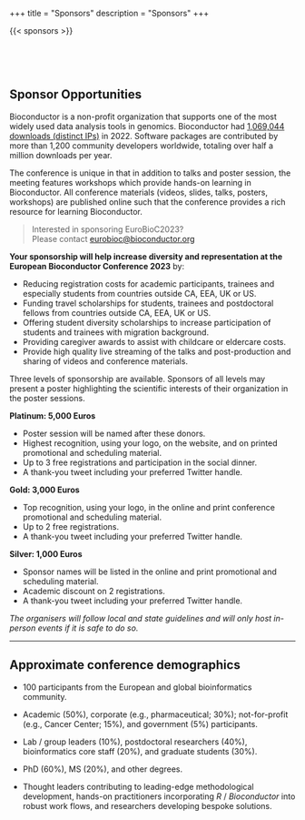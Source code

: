 +++
title = "Sponsors"
description = "Sponsors"
+++

{{< sponsors >}}

<!--
|       |
|:-----:|
| **Moderna Therapeutics** |
| ![](../img/clients/moderna-therapeutics-logo_resized.png) |
| **https://www.modernatx.com/** |
&nbsp;

|       |
|:-----:|
| **Microsoft** |
| ![](../img/clients/Microsoft_resized.jpg) |
| **https://www.microsoft.com/genomics/** |
&nbsp;

|       |
|:-----:|
| **StickerMule** |
| ![](../img/clients/StickerMule_resized.png) |
| **https://mule.to/p2oj** |
&nbsp;

|       |
|:-----:|
| **Tercen Data Analytics Ltd.** |
| ![](../img/clients/Tercen_weblogo4_resized.png) |
| **https://www.tercen.com/** |

&nbsp;


## Coming soon


# Platinum

|       |
|:-----:|
| **NanoString Technologies** |
| ![](../img/clients/NanoString_resized.png) |
| **https://www.nanostring.com/** |
&nbsp;

&nbsp;

# Gold

|       |
|:-----:|
| **Genentech** |
| ![](../img/clients/Genentech-Logo_resized.png) |
| **https://www.gene.com/** |

&nbsp;

|       |
|:-----:|
| **Takeda Pharmaceuticals** |
| ![](../img/clients/takeda_logo_resized.png) |
| **http://www.takeda.com/** |

&nbsp;

|       |
|:-----:|
| **BaseBit Technologies** |
| ![](../img/clients/basebitlogo_resized.png) |
| **https://www.basebitglobal.ai/** |

&nbsp;
|       |
|:-----:|
| **Maze Therapeutics** |
| ![](../img/clients/Maze_Logo_Navy-04_resized.png) |
| **https://mazetx.com/** |
&nbsp;

|       |
|:-----:|
| **Novartis** |
| ![](../img/clients/novartis_logo_resized.png) |
| **https://www.novartis.com/** |
&nbsp;

|       |
|:-----:|
| **Bluebirdbio** |
| ![](../img/clients/Bluebird_resized.png) |
| **https://www.bluebirdbio.com/** |
&nbsp;

&nbsp;

# Silver

|       |
|:-----:|
| **Tercen Data Analytics Ltd.** |
| ![](../img/clients/Tercen_weblogo4_resized.png) |
| **https://www.tercen.com/** |

&nbsp;

|       |
|:-----:|
| **R Consortium** |
| ![](../img/clients/R_Consortium-logo-horizontal-black_resized.png) |
| **https://www.r-consortium.org/** |

&nbsp;

|       |
|:-----:|
| **F1000** |
| ![](../img/clients/F1000R_logo_crop_resized.png) |
| **https://f1000research.com/** |
&nbsp;

|       |
|:-----:|
| **Stickermule** |
| ![](../img/clients/StickerMule_resized.png) |
| **[https://www.stickermule.com/](https://mule.to/p1yv)** |
&nbsp;

|       |
|:-----:|
| **CRC Press** |
| ![](../img/clients/crcpress_resized.png) |
| **https://www.routledge.com/** |
&nbsp;

|       |
|:-----:|
| **Bristol Myers Squibb** |
| ![](../img/clients/bms-rebrand-logo.svg.png) |
| **https://www.bms.com/** |
-->

&nbsp;

&nbsp;

## Sponsor Opportunities
Bioconductor is a non-profit organization that supports one of the most widely used data analysis tools in genomics. Bioconductor had [1,069,044 downloads (distinct IPs)](http://www.bioconductor.org/packages/stats/bioc/index.html) in 2022. Software packages are contributed by more than 1,200 community developers worldwide, totaling over half a million downloads per year.  

The conference is unique in that in addition to talks and poster session, the meeting features workshops which provide hands-on learning in Bioconductor.  All conference materials (videos, slides, talks, posters, workshops) are published online such that the conference provides a rich resource for learning Bioconductor. 

> Interested in sponsoring EuroBioC2023? <br> 
Please contact <eurobioc@bioconductor.org>

**Your sponsorship will help increase diversity and representation at the European Bioconductor Conference 2023** by:

- Reducing registration costs for academic participants, trainees and especially students from countries outside CA, EEA, UK or US.
- Funding travel scholarships for students, trainees and postdoctoral fellows from countries outside CA, EEA, UK or US.
- Offering student diversity scholarships to increase participation of students and trainees with migration background. 
- Providing caregiver awards to assist with childcare or eldercare costs.
- Provide high quality live streaming of the talks and post-production and sharing of videos and conference materials.

Three levels of sponsorship are available. Sponsors of all levels may present a poster highlighting the scientific interests of their organization in the poster sessions.

**Platinum: 5,000 Euros**

- Poster session will be named after these donors.
- Highest recognition, using your logo, on the website, and on printed promotional and scheduling material.
- Up to 3 free registrations and participation in the social dinner.
- A thank-you tweet including your preferred Twitter handle.
<!-- A table during the poster session -->

**Gold: 3,000 Euros**

- Top recognition, using your logo, in the online and print conference promotional and scheduling material.
- Up to 2 free registrations.
- A thank-you tweet including your preferred Twitter handle.
<!-- A table during the poster session -->

**Silver: 1,000 Euros**

- Sponsor names will be listed in the online and print promotional and scheduling material.
- Academic discount on 2 registrations.
- A thank-you tweet including your preferred Twitter handle.

_The organisers will follow local and state guidelines and will only host in-person events if it is safe to do so._

***

## Approximate conference demographics

- 100 participants from the European and global bioinformatics community. 

- Academic (50%), corporate (e.g., pharmaceutical; 30%);
  not-for-profit (e.g., Cancer Center; 15%), and government (5%)
  participants.

- Lab / group leaders (10%), postdoctoral researchers (40%),
  bioinformatics core staff (20%), and graduate students (30%).

- PhD (60%), MS (20%), and other degrees.

- Thought leaders contributing to leading-edge methodological
  development, hands-on practitioners incorporating _R_ /
  _Bioconductor_ into robust work flows, and researchers developing
  bespoke solutions.
 
<!--
> Interested in sponsoring this conference? Please contact <sponsorship@bioconductor.org>

**Your sponsorship will help increase diversity and representation at EuroBioC2023** by:

- Keeping registration costs affordable for academic participants and trainees.  
- Provide high quality hybrid/virtual programming and post-production and sharing of videos and conference materials
- Funding travel scholarships for students and postdoctoral fellows.
- Providing caregiver awards to assist in childcare or eldercare costs
- Offering student diversity scholarships to increase participation of underrepresented minorities

Three levels of sponsorship are available. Sponsors of all levels may present a poster highlighting the scientific interests of their organization in the poster sessions.

**Platinum: $10,000 USD**

- Poster session will be named after these donors. 
- Highest recognition, using your logo, in the online and print promotional and scheduling material. 
- Up to 8 free registrations.
- A thank-you tweet including your preferred Twitter handle. 
- A virtual booth on the conference platform with the ability to set up live Q&A times and one-on-one meetings with attendees.
- A virtual table during the poster session and social hours*


**Gold: $5,000 USD**

- Top recognition, using your logo, in the online and print conference promotional and scheduling material. 
- Up to 5 free registrations. 
- A thank-you tweet including your preferred Twitter handle. 
- A virtual booth on the conference platform with the ability to set up live Q&A times and one-on-one meetings with attendees.
- A virtual table during the poster session and social hours*

**Silver: $1,000 USD**

- Sponsor names will be listed in the online and print promotional and scheduling material.
- Academic discount on 2 registrations.
- A thank-you tweet including your preferred Twitter handle.

* Bioconductor will follow local and state guidelines and will only host in-person events if it is safe to do so. 

***

## Approximate conference demographics

- Bioc2021 was virtual and was attended by 500+ participants from the global Bioconductor bioinformatics community. 

- Academic (50%), corporate (e.g., pharmaceutical; 30%);
  not-for-profit (e.g., Cancer Center; 15%), and government (5%)
  participants.

- Lab / group leaders (10%), postdoctoral researchers (40%),
  bioinformatics core staff (20%), and graduate students (30%).

- PhD (60%), MS (20%), and other degrees.

- Thought leaders contributing to leading-edge methodological
  development, hands-on practitioners incorporating _R_ / _Bioconductor_ into robust work flows, and researchers developing
  bespoke solutions.
  
-  Bioconductor is dedicated to providing a supportive, collegial, and harassment-free conference experience for everyone and this is detailed in our conference [code of conduct](https://bioc2022.bioconductor.org/code/). 
 
-->